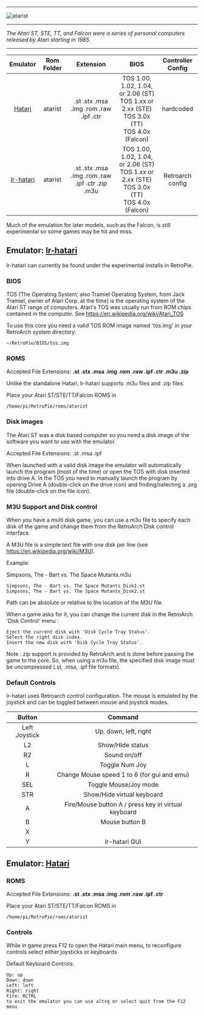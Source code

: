 ***
![atarist](https://cloud.githubusercontent.com/assets/10035308/12189255/60af20aa-b579-11e5-88bc-8b57576dbfad.png)
***
_The Atari ST, STE, TT, and Falcon were a series of personal computers released by Atari starting in 1985._
***

| Emulator | Rom Folder | Extension | BIOS |  Controller Config |
| :---: | :---: | :---: | :---: | :---: |
| [Hatari](http://hatari.tuxfamily.org/) | atarist  | .st .stx .msa .img .rom .raw .ipf .ctr | TOS 1.00, 1.02, 1.04, or 2.06 (ST) <br> TOS 1.xx or 2.xx (STE) <br> TOS 3.0x (TT) <br> TOS 4.0x (Falcon) | hardcoded |
| [lr-hatari](https://github.com/libretro/hatari) | atarist  | .st .stx .msa .img .rom .raw .ipf .ctr .zip .m3u | TOS 1.00, 1.02, 1.04, or 2.06 (ST) <br> TOS 1.xx or 2.xx (STE) <br> TOS 3.0x (TT) <br> TOS 4.0x (Falcon) | Retroarch config|

Much of the emulation for later models, such as the Falcon, is still experimental so some games may be hit and miss.

## Emulator: [lr-hatari](https://github.com/libretro/hatari)

lr-hatari can currently be found under the experimental installs in RetroPie.

### BIOS

TOS (The Operating System; also Tramiel Operating System, from Jack Tramiel, owner of Atari Corp. at the time) is the operating system of the Atari ST range of computers. Atari's TOS was usually run from ROM chips contained in the computer. See https://en.wikipedia.org/wiki/Atari_TOS

To use this core you need a valid TOS ROM image named 'tos.img' in your RetroArch system directory:

```
~/RetroPie/BIOS/tos.img
```

### ROMS

Accepted File Extensions: **.st .stx .msa .img .rom .raw .ipf .ctr .m3u .zip**

Unlike the standalone Hatari, lr-hatari supports .m3u files and .zip files.

Place your Atari ST/STE/TT/Falcon ROMS in
```
/home/pi/RetroPie/roms/atarist
```

### Disk images

The Atari ST was a disk based computer so you need a disk image of the software you want to use with the emulator.

Accepted File Extensions: .st .msa .ipf

When launched with a valid disk image the emulator will automatically launch the program (most of the time) or open the TOS with disk inserted into drive A. In the TOS you need to manually launch the program by opening Drive A (double-click on the drive icon) and finding/selecting a .prg file (double-click on the file icon).

### M3U Support and Disk control

When you have a multi disk game, you can use a m3u file to specify each disk of the game and change them from the RetroArch Disk control interface.

A M3U file is a simple text file with one disk per line (see https://en.wikipedia.org/wiki/M3U).

Example:

Simpsons, The - Bart vs. The Space Mutants.m3u

```
Simpsons, The - Bart vs. The Space Mutants_Disk1.st
Simpsons, The - Bart vs. The Space Mutants_Disk2.st
```

Path can be absolute or relative to the location of the M3U file.

When a game asks for it, you can change the current disk in the RetroArch 'Disk Control' menu :

    Eject the current disk with 'Disk Cycle Tray Status'.
    Select the right disk index.
    Insert the new disk with 'Disk Cycle Tray Status'.

Note : zip support is provided by RetroArch and is done before passing the game to the core. So, when using a m3u file, the specified disk image must be uncompressed (.st, .msa, .ipf file formats).

### Default Controls

lr-hatari uses Retroarch control configuration. The mouse is emulated by the joystick and can be toggled between mouse and joystick modes.

| Button | Command |
| :---: | :---: | 
| Left Joystick | Up, down, left, right |
| L2  | Show/Hide status | 
| R2  | Sound on/off |
| L   | Toggle Num Joy  |
| R  |  Change Mouse speed 1 to 6 (for gui and emu) |
| SEL | Toggle Mouse/Joy mode |
| STR | Show/Hide virtual keyboard |
| A   | Fire/Mouse button A / press key in virtual keyboard |
| B   | Mouse button B |
| X   |   |
| Y   | lr-hatari GUI |

## Emulator: [Hatari](http://hatari.tuxfamily.org/)

### ROMS

Accepted File Extensions: **.st .stx .msa .img .rom .raw .ipf .ctr**

Place your Atari ST/STE/TT/Falcon ROMS in
```
/home/pi/RetroPie/roms/atarist
```
### Controls

While in game press F12 to open the Hatari main menu, to reconfigure controls select either joysticks or keyboards

Default Keyboard Controls:
```
Up: up
Down: down
Left: left
Right: right
Fire: RCTRL
to exit the emulator you can use alt+q or select quit from the F12 menu
```